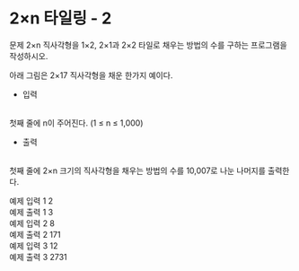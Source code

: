 # 2×n 타일링 - 2

문제
2×n 직사각형을 1×2, 2×1과 2×2 타일로 채우는 방법의 수를 구하는 프로그램을 작성하시오.

아래 그림은 2×17 직사각형을 채운 한가지 예이다.

- 입력
<br>
첫째 줄에 n이 주어진다. (1 ≤ n ≤ 1,000)

- 출력
<br>
첫째 줄에 2×n 크기의 직사각형을 채우는 방법의 수를 10,007로 나눈 나머지를 출력한다.

예제 입력 1
2
<br>
예제 출력
1
3
<br>
예제 입력 
2
8
<br>
예제 출력 
2
171
<br>
예제 입력 
3
12
<br>
예제 출력 
3
2731
